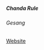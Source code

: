 ##### Chanda Rule 

###### Gesang

<a target="_blank" rel="noopener noreferrer" href="https://www.chandarule.com/">Website</a>
